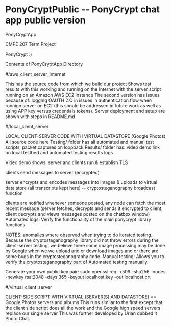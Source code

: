 # PonyCryptPublic -- PonyCrypt chat app public version

PonyCryptApp

CMPE 207 Term Project

PonyCrypt :)

Contents of PonyCryptApp Directory

#/aws_client_server_internet

This has the source code from which we build our project Shows test results with this working and running on the Internet with the server script running on an Amazon AWS EC2 instance The second version has issues because of: logging OAUTH 2.O in issues in authentication flow when runnign server on EC2 (this should be addressed in future work as well as using APP key versus credentials tokens). Server deployment and setup are shown with steps in README.md

#/local_client_server

LOCAL CLIENT-SERVER CODE WITH VIRTUAL DATASTORE (Google Photos) All source code here Testing/ folder has all automated and manual test scripts, packet captures on loopback Results/ folder has: video demo link on local testbed and automated testing results logs

Video demo shows: server and clients run & establish TLS

clients send messages to server (encrypted)

server encrypts and encodes messages into images & uploads to virtual data store (all transcripts kept here) -- cryptosteganography broadcast function

clients are notified whenever someone posted, any node can fetch the most recent message (server fetches, decrypts and sends it encrypted to client, client decrypts and views messages posted on the chatbox window) Automated logs: Verify the functionality of the main ponycrypt library functions

NOTES: anomalies where observed when trying to do iterated testing. Because the cryptosteganography library did not throw errors during the client-server testing, we believe there some image processing may be done by Google when we we upload and or download images and or there are some bugs in the cryptosteganography code. Manual testing: Allows you to verify the cryptosteganography part of Automated testing manually.

Generate your own public key pair: sudo openssl req -x509 -sha256 -nodes -newkey rsa:2048 -days 365 -keyout localhost.key -out localhost.crt

#/virtual_client_server

CLIENT-SIDE SCRIPT WITH VIRTUAL (SERVER(S) AND DATASTORE) == Google Photos servers and albums This runs similar to the first except that the client side script does all the work and the Google high speed servers replace our single server This was further developed by Urian dubbed it Photo Chat.
